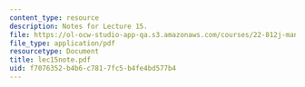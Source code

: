 ```yaml
---
content_type: resource
description: Notes for Lecture 15.
file: https://ol-ocw-studio-app-qa.s3.amazonaws.com/courses/22-812j-managing-nuclear-technology-spring-2004/f7076352b4b6c7817fc5b4fe4bd577b4_lec15note.pdf
file_type: application/pdf
resourcetype: Document
title: lec15note.pdf
uid: f7076352-b4b6-c781-7fc5-b4fe4bd577b4
---
```

